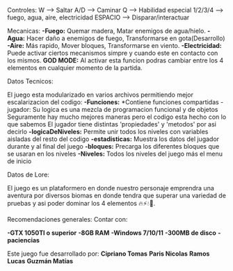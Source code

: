 Controles:
W       --> Saltar
A/D     --> Caminar
Q       --> Habilidad especial
1/2/3/4 --> fuego, agua, aire, electricidad
ESPACIO --> Disparar/interactuar

Mecanicas:
**-Fuego:** Quemar madera, Matar enemigos de agua/hielo.
**-Agua:** Hacer daño a enemigos de fuego, Transformarse en gota(Desarrollo)
**-Aire:** Más rapido, Mover bloques, Transformarse en viento.
**-Electricidad:** Puede activar ciertos mecanismos simpre y cuando este en contacto con los mismos.
**GOD MODE:** Al activar esta funcion podras cambiar entre los 4 elementos en cualquier momento de la partida.

Datos Tecnicos:

El juego esta modularizado en varios archivos permitiendo mejor escalarizacion del codigo:
    **-Funciones:**
        *Contiene funciones compartidas
        -jugador:
            Su logica es una mezcla de programacion funcional y de objetos
            Seguramente hay mucho mejores maneras pero el codigo esta hecho con lo que sabemos
            El jugador tiene distintas 'propiedades' y 'metodos' por asi decirlo
    **-logicaDeNiveles:**
            Permite unir todos los niveles con variables aisladas del resto del codigo
    **-estadisticas:**
            Muestra los datos del jugador durante y al final del juego
    **-bloques:**
            Precarga los diferentes bloques que se usaran en los niveles
    **-Niveles:**
        Todos los niveles del juego más el menu de inicio

Datos de Lore:

El juego es un plataformero en donde nuestro personaje emprendra una aventura por diversos biomas en donde tendra que superar una variedad de pruebas y asi poder dominar los 4 elementos 🔥⚡💧🍃.

Recomendaciones generales:
Contar con: 

**-GTX 1050TI o superior**
**-8GB RAM**
**-Windows 7/10/11**
**-300MB de disco**
**-paciencias**

Este juego fue desarrollado por:
**Cipriano Tomas**
**Paris Nicolas**
**Ramos Lucas**
**Guzmán Matías**

